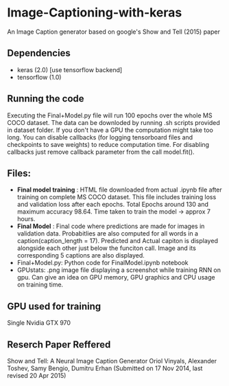 # Image-Captioning-with-keras
An Image Caption generator based on google's Show and Tell (2015) paper

## Dependencies

- keras (2.0) [use tensorflow backend]
- tensorflow (1.0)

## Running the code
Executing the Final+Model.py file will run 100 epochs over the whole MS COCO dataset. The data can be downloded by running .sh scripts provided in dataset folder. If you don't have a GPU the computation might take too long. You can disable callbacks (for logging tensorboard files and checkpoints to save weights) to reduce computation time. For disabling callbacks just remove callback parameter from the call model.fit().

## Files:
- **Final model training** : HTML file downloaded from actual .ipynb file after training on complete MS COCO dataset. This file includes training loss and validation loss after each epochs. Total Epochs around 130 and maximum accuracy 98.64. Time taken to train the model -> approx 7 hours.
- **Final Model** : Final code where predictions are made for images in validation data. Probabitlies are also computed for all words in a caption(caption_length = 17). Predicted and Actual capiton is displayed alongside each other just below the funciton call. Image and its corresponding 5 captions are also displayed.
- Final+Model.py: Python code for FinalModel.ipynb notebook
- GPUstats: .png image file displaying a screenshot while training RNN on gpu. Can give an idea on GPU memory, GPU graphics and CPU usage on training time.

## GPU used for training

Single Nvidia GTX 970

## Reserch Paper Reffered

Show and Tell: A Neural Image Caption Generator
Oriol Vinyals, Alexander Toshev, Samy Bengio, Dumitru Erhan
(Submitted on 17 Nov 2014, last revised 20 Apr 2015)
